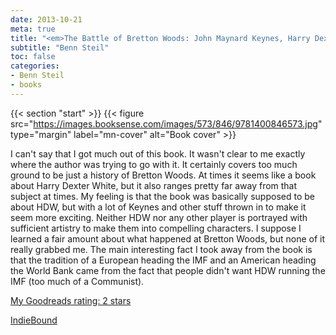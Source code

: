```yaml
---
date: 2013-10-21
meta: true
title: "<em>The Battle of Bretton Woods: John Maynard Keynes, Harry Dexter White, and the Making of a New World Order</em>"
subtitle: "Benn Steil"
toc: false
categories:
- Benn Steil
- books
---
```


{{< section "start" >}}
{{< figure src="https://images.booksense.com/images/573/846/9781400846573.jpg" type="margin" label="mn-cover" alt="Book cover" >}}

I can't say that I got much out of this book. It wasn't clear to me exactly where the author was trying to go with it. It certainly covers too much ground to be just a history of Bretton Woods. At times it seems like a book about Harry Dexter White, but it also ranges pretty far away from that subject at times. My feeling is that the book was basically supposed to be about HDW, but with a lot of Keynes and other stuff thrown in to make it seem more exciting. Neither HDW nor any other player is portrayed with sufficient artistry to make them into compelling characters. I suppose I learned a fair amount about what happened at Bretton Woods, but none of it really grabbed me. The main interesting fact I took away from the book is that the tradition of a European heading the IMF and an American heading the World Bank came from the fact that people didn't want HDW running the IMF (too much of a Communist).

[My Goodreads rating: 2 stars](https://www.goodreads.com/review/show/731274677)  

[IndieBound](https://www.indiebound.org/book/9781400846573)
